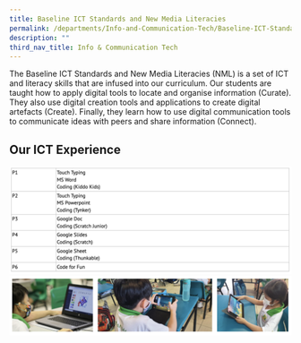 ```yaml
---
title: Baseline ICT Standards and New Media Literacies
permalink: /departments/Info-and-Communication-Tech/Baseline-ICT-Standards-and-New-Media-Literacies/
description: ""
third_nav_title: Info & Communication Tech
---
```

The Baseline ICT Standards and New Media Literacies (NML) is a set of ICT and literacy skills that are infused into our curriculum. Our students are taught how to apply digital tools to locate and organise information (Curate). They also use digital creation tools and applications to create digital artefacts (Create). Finally, they learn how to use digital communication tools to communicate ideas with peers and share information (Connect).

Our ICT Experience
------------------

![](/images/ictstandard.png)
![](/images/ict.png)